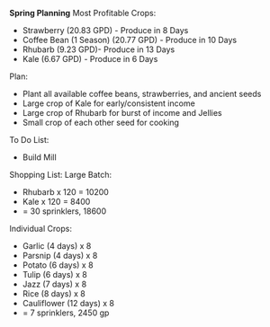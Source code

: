 **Spring Planning**
Most Profitable Crops:
- Strawberry (20.83 GPD) - Produce in 8 Days
- Coffee Bean (1 Season) (20.77 GPD) - Produce in 10 Days
- Rhubarb (9.23 GPD)- Produce in 13 Days
- Kale (6.67 GPD) - Produce in 6 Days

Plan: 
- Plant all available coffee beans, strawberries, and ancient seeds
- Large crop of Kale for early/consistent income
- Large crop of Rhubarb for burst of income and Jellies
- Small crop of each other seed for cooking

To Do List:
- Build Mill

Shopping List:
Large Batch: 
- Rhubarb x 120 = 10200
- Kale x 120 = 8400
- = 30 sprinklers, 18600

Individual Crops:
- Garlic (4 days) x 8
- Parsnip (4 days) x 8 
- Potato (6 days) x 8 
- Tulip (6 days) x 8
- Jazz (7 days) x 8 
- Rice (8 days) x 8
- Cauliflower (12 days) x 8
- = 7 sprinklers, 2450 gp